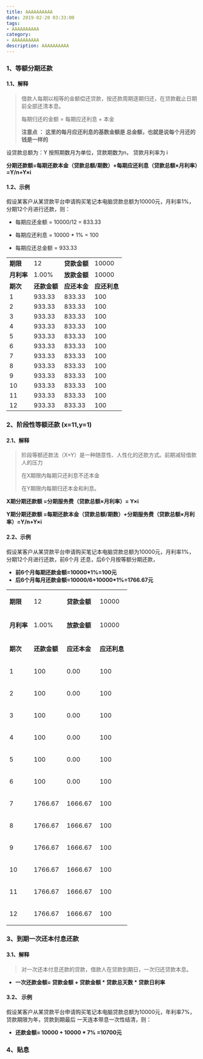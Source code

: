```yaml
---
title: AAAAAAAAAA
date: 2019-02-20 03:33:00
tags: 
- AAAAAAAAAA
category: 
- AAAAAAAAAA
description: AAAAAAAAAA
---
```








### 1、等额分期还款



#### 1.1、解释

> 借款人每期以相等的金额偿还贷款，按还款周期逐期归还，在贷款截止日期前全部还清本息。   
>
> 每期归还的金额 = 每期应还利息 + 本金    
>
> **注意点 ： 这里的每月应还利息的基数金额是 总金额，也就是说每个月还的钱是一样的** 



设贷款总额为：Y    按照期数月为单位，贷款期数为n，   贷款月利率为 i   

**分期还款额=每期还款本金（贷款总额/期数）+每期应还利息（贷款总额×月利率）=Y/n+Y×i**  



#### 1.2、示例   



假设某客户从某贷款平台申请购买笔记本电脑贷款总额为10000元，月利率1%，分期12个月进行还款，则：   

+ 每期应还金额 = 10000/12 = 833.33   

+ 每期应还利息 = 10000 * 1% = 100     

+ 每期应还总金额 = 933.33



<table class="confluenceTable" resolved=""><tbody><tr><td ><strong>期限</strong></td><td >12</td><td ><strong>贷款金额</strong></td><td >10000</td></tr><tr><td ><strong>月利率</strong></td><td >1.00%</td><td ><strong>放款金额</strong></td><td >10000</td></tr><tr><td ><strong>期次</strong></td><td ><strong>还款金额</strong></td><td ><strong>应还本金</strong></td><td ><strong>应还利息</strong></td></tr><tr><td >1</td><td >933.33&nbsp;</td><td >833.33&nbsp;</td><td >100</td></tr><tr><td >2</td><td >933.33</td><td >833.33&nbsp;</td><td >100</td></tr><tr><td >3</td><td >933.33</td><td >833.33&nbsp;</td><td >100</td></tr><tr><td >4</td><td >933.33</td><td >833.33&nbsp;</td><td >100</td></tr><tr><td >5</td><td >933.33</td><td >833.33&nbsp;</td><td >100</td></tr><tr><td >6</td><td >933.33</td><td >833.33&nbsp;</td><td >100</td></tr><tr><td >7</td><td >933.33</td><td >833.33&nbsp;</td><td >100</td></tr><tr><td >8</td><td >933.33</td><td >833.33&nbsp;</td><td >100</td></tr><tr><td >9</td><td >933.33</td><td >833.33&nbsp;</td><td >100</td></tr><tr><td >10</td><td >933.33</td><td >833.33&nbsp;</td><td >100</td></tr><tr><td >11</td><td >933.33</td><td >833.33&nbsp;</td><td >100</td></tr><tr><td >12</td><td >933.33</td><td >833.33&nbsp;</td><td >100</td></tr></tbody></table>





### 2、阶段性等额还款 (x=11,y=1)   

#### 2.1、解释 



> 阶段等额还款法（X+Y）是一种随意性、人性化的还款方式。前期减轻借款人的压力   
>
> 在X期限内每期只还利息不还本金    
>
> 在Y期限内每期归还本金和利息。



**X期分期还款额 =分期服务费（贷款总额×月利率）= Y×i**   

**Y期分期还款额 =每期还款本金（贷款总额/期数）+分期服务费（贷款总额×月利率）=Y/n+Y×i** 

#### 2.2、示例 



假设某客户从某贷款平台申请购买笔记本电脑贷款总额为10000元，月利率1%，分期12个月进行还款，前6个月
还息，后6个月按等额分期还款，   

+ **前6个月每期还款金额=10000*1%=100元** 
+ **后6个月每月还款金额=10000/6+10000*1%=1766.67元**   



<table class="confluenceTable" resolved=""><tbody><tr><td class="confluenceTd"><p class="23"><strong>期限</strong></p></td><td class="confluenceTd"><p class="23">12</p></td><td class="confluenceTd"><p class="23"><strong>贷款金额</strong></p></td><td class="confluenceTd"><p class="23">10000</p></td></tr><tr><td class="confluenceTd"><p class="23"><strong>月利率</strong></p></td><td class="confluenceTd"><p class="23">1.00%</p></td><td class="confluenceTd"><p class="23"><strong>放款金额</strong></p></td><td class="confluenceTd"><p class="23">10000</p></td></tr><tr><td class="confluenceTd"><p class="23"><strong>期次</strong></p></td><td class="confluenceTd"><p class="23"><strong>还款金额</strong></p></td><td class="confluenceTd"><p class="23"><strong>应还本金</strong></p></td><td class="confluenceTd"><p class="23"><strong>应还利息</strong></p></td></tr><tr><td class="confluenceTd"><p class="23">1</p></td><td class="confluenceTd"><p class="23">100</p></td><td class="confluenceTd"><p class="23">0.00&nbsp;</p></td><td class="confluenceTd"><p class="23">100</p></td></tr><tr><td class="confluenceTd"><p class="23">2</p></td><td class="confluenceTd"><p class="23">100</p></td><td class="confluenceTd"><p class="23">0.00&nbsp;</p></td><td class="confluenceTd"><p class="23">100</p></td></tr><tr><td class="confluenceTd"><p class="23">3</p></td><td class="confluenceTd"><p class="23">100</p></td><td class="confluenceTd"><p class="23">0.00&nbsp;</p></td><td class="confluenceTd"><p class="23">100</p></td></tr><tr><td class="confluenceTd"><p class="23">4</p></td><td class="confluenceTd"><p class="23">100</p></td><td class="confluenceTd"><p class="23">0.00&nbsp;</p></td><td class="confluenceTd"><p class="23">100</p></td></tr><tr><td class="confluenceTd"><p class="23">5</p></td><td class="confluenceTd"><p class="23">100</p></td><td class="confluenceTd"><p class="23">0.00&nbsp;</p></td><td class="confluenceTd"><p class="23">100</p></td></tr><tr><td class="confluenceTd"><p class="23">6</p></td><td class="confluenceTd"><p class="23">100</p></td><td class="confluenceTd"><p class="23">0.00&nbsp;</p></td><td class="confluenceTd"><p class="23">100</p></td></tr><tr><td class="confluenceTd"><p class="23">7</p></td><td class="confluenceTd"><p class="23">1766.67&nbsp;</p></td><td class="confluenceTd"><p class="23">1666.67&nbsp;</p></td><td class="confluenceTd"><p class="23">100</p></td></tr><tr><td class="confluenceTd"><p class="23">8</p></td><td class="confluenceTd"><p class="23">1766.67&nbsp;</p></td><td class="confluenceTd"><p class="23">1666.67&nbsp;</p></td><td class="confluenceTd"><p class="23">100</p></td></tr><tr><td class="confluenceTd"><p class="23">9</p></td><td class="confluenceTd"><p class="23">1766.67&nbsp;</p></td><td class="confluenceTd"><p class="23">1666.67&nbsp;</p></td><td class="confluenceTd"><p class="23">100</p></td></tr><tr><td class="confluenceTd"><p class="23">10</p></td><td class="confluenceTd"><p class="23">1766.67&nbsp;</p></td><td class="confluenceTd"><p class="23">1666.67&nbsp;</p></td><td class="confluenceTd"><p class="23">100</p></td></tr><tr><td class="confluenceTd"><p class="23">11</p></td><td class="confluenceTd"><p class="23">1766.67&nbsp;</p></td><td class="confluenceTd"><p class="23">1666.67&nbsp;</p></td><td class="confluenceTd"><p class="23">100</p></td></tr><tr><td class="confluenceTd"><p class="23">12</p></td><td class="confluenceTd"><p class="23">1766.67&nbsp;</p></td><td class="confluenceTd"><p class="23">1666.67&nbsp;</p></td><td class="confluenceTd"><p class="23">100</p></td></tr></tbody></table>







### 3、到期一次还本付息还款  

#### 3.1、解释  

> 对一次还本付息还款的贷款，借款人在贷款到期日，一次归还贷款本息。      



+ **一次还款金额=  贷款金额 + 贷款金额 * 贷款总天数 * 贷款日利率**  



#### 3.2、 示例 

假设某客户从某贷款平台申请购买笔记本电脑贷款总额为10000元，年利率7%，贷款期限为年，贷款到期最后
一天连本带息一次性结清，则：   

+ **还款金额= 10000 + 10000 * 7% =10700元**




### 4、贴息  



